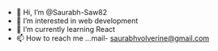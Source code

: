 - 👋 Hi, I’m @Saurabh-Saw82
- 👀 I’m interested in web development
- 🌱 I’m currently learning React
- 📫 How to reach me ...mail- saurabhvolverine@gmail.com

<!---
Saurabh-Saw82/Saurabh-Saw82 is a ✨ special ✨ repository because its `README.md` (this file) appears on your GitHub profile.
You can click the Preview link to take a look at your changes.
--->
